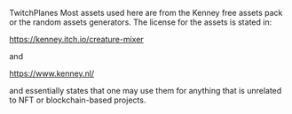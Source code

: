 TwitchPlanes
Most assets used here are from the Kenney free assets pack or the random assets generators.
The license for the assets is stated in:

https://kenney.itch.io/creature-mixer

and 

https://www.kenney.nl/

and essentially states that one may use them for anything that is unrelated to NFT or blockchain-based projects.
